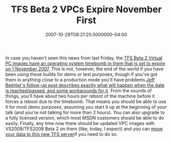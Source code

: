 ﻿---
title: TFS Beta 2 VPCs Expire November First
date: "2007-10-29T08:21:20.5000000-04:00"
description: In case you haven't seen this news from last Friday, the TFS Beta 2 Virtual PC images have an operating system timebomb in them that is set to expire on 1 November 2007.
featuredImage: img/tfs-beta-2-vpcs-expire-november-first-featured.png
---

In case you haven't seen this news from last Friday, the [TFS Beta 2 Virtual PC images have an operating system timebomb in them that is set to expire on 1 November 2007](http://blogs.msdn.com/jeffbe/archive/2007/10/25/vs2008-beta2-vpcs-expiring-prematurely.aspx). This is not, however, the end of the world if you have been using these builds for demo or test purposes, though if you've got them in anything close to a production mode you'll have problems.[Jeff Beehler's follow-up post describes exactly what will happen when the date is reached/passed, and some workarounds for it](http://blogs.msdn.com/jeffbe/archive/2007/10/27/update-on-expiring-vs2008-beta2-vpcs.aspx). From the sounds of things, you'll have about two hours per reboot of the machine before it forces a reboot due to the timebomb. That means you should be able to use it for most demo purposes, assuming you start it up at the beginning of your talk (and you're not talking for more than 2 hours). You can also upgrade to a fully licensed version, which most MSDN customers should be able to do easily. Finally, any time now there should be updated VPC images with VS2008/TFS2008 Beta 2 on them (like, today, I expect) and you can [move your data to this new TFS server](http://msdn2.microsoft.com/en-us/library/ms404879(VS.90).aspx)if you need to do so.

